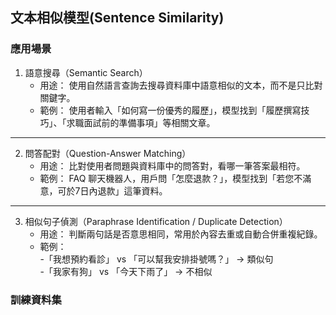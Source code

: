 ## 文本相似模型(Sentence Similarity)

### 應用場景

1. 語意搜尋（Semantic Search）
	 - 用途： 使用自然語言查詢去搜尋資料庫中語意相似的文本，而不是只比對關鍵字。  
	 - 範例： 使用者輸入「如何寫一份優秀的履歷」，模型找到「履歷撰寫技巧」、「求職面試前的準備事項」等相關文章。

---

2. 問答配對（Question-Answer Matching）
	 - 用途： 比對使用者問題與資料庫中的問答對，看哪一筆答案最相符。
	 - 範例： FAQ 聊天機器人，用戶問「怎麼退款？」，模型找到「若您不滿意，可於7日內退款」這筆資料。
	
---

3. 相似句子偵測（Paraphrase Identification / Duplicate Detection）
	 -	用途： 判斷兩句話是否意思相同，常用於內容去重或自動合併重複紀錄。
	 - 範例：  
	 -「我想預約看診」 vs 「可以幫我安排掛號嗎？」 → 類似句  
	 -「我家有狗」 vs 「今天下雨了」 → 不相似
	 
### 訓練資料集

